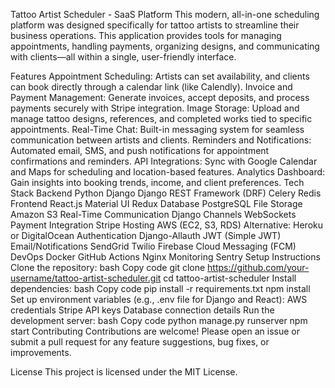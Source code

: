 Tattoo Artist Scheduler - SaaS Platform
This modern, all-in-one scheduling platform was designed specifically for tattoo artists to streamline their business operations. This application provides tools for managing appointments, handling payments, organizing designs, and communicating with clients—all within a single, user-friendly interface.

Features
Appointment Scheduling: Artists can set availability, and clients can book directly through a calendar link (like Calendly).
Invoice and Payment Management: Generate invoices, accept deposits, and process payments securely with Stripe integration.
Image Storage: Upload and manage tattoo designs, references, and completed works tied to specific appointments.
Real-Time Chat: Built-in messaging system for seamless communication between artists and clients.
Reminders and Notifications: Automated email, SMS, and push notifications for appointment confirmations and reminders.
API Integrations: Sync with Google Calendar and Maps for scheduling and location-based features.
Analytics Dashboard: Gain insights into booking trends, income, and client preferences.
Tech Stack
Backend
Python
Django
Django REST Framework (DRF)
Celery
Redis
Frontend
React.js
Material UI
Redux
Database
PostgreSQL
File Storage
Amazon S3
Real-Time Communication
Django Channels
WebSockets
Payment Integration
Stripe
Hosting
AWS (EC2, S3, RDS)
Alternative: Heroku or DigitalOcean
Authentication
Django-Allauth
JWT (Simple JWT)
Email/Notifications
SendGrid
Twilio
Firebase Cloud Messaging (FCM)
DevOps
Docker
GitHub Actions
Nginx
Monitoring
Sentry
Setup Instructions
Clone the repository:
bash
Copy code
git clone https://github.com/your-username/tattoo-artist-scheduler.git
cd tattoo-artist-scheduler
Install dependencies:
bash
Copy code
pip install -r requirements.txt
npm install
Set up environment variables (e.g., .env file for Django and React):
AWS credentials
Stripe API keys
Database connection details
Run the development server:
bash
Copy code
python manage.py runserver
npm start
Contributing
Contributions are welcome! Please open an issue or submit a pull request for any feature suggestions, bug fixes, or improvements.

License
This project is licensed under the MIT License.

